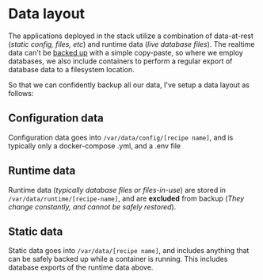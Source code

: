 # Data layout

The applications deployed in the stack utilize a combination of data-at-rest (_static config, files, etc_) and runtime data (_live database files_). The realtime data can't be [backed up](/recipes/duplicity) with a simple copy-paste, so where we employ databases, we also include containers to perform a regular export of database data to a filesystem location.

So that we can confidently backup all our data, I've setup a data layout as follows:

## Configuration data

Configuration data goes into `/var/data/config/[recipe name]`, and is typically only a docker-compose .yml, and a .env file

## Runtime data

Runtime data (*typically database files or files-in-use*) are stored in `/var/data/runtime/[recipe-name]`, and are **excluded** from backup (_They change constantly, and cannot be safely restored_).

## Static data

Static data goes into `/var/data/[recipe name]`, and includes anything that can be safely backed up while a container is running. This includes database exports of the runtime data above.